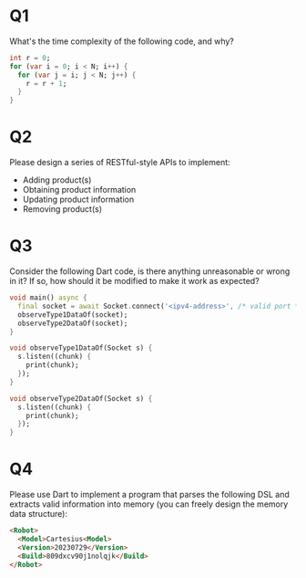 # Q1

What's the time complexity of the following code, and why?

```dart
int r = 0;
for (var i = 0; i < N; i++) {
  for (var j = i; j < N; j++) {
    r = r + 1;
  }
}
```

# Q2

Please design a series of RESTful-style APIs to implement:
- Adding product(s)
- Obtaining product information
- Updating product information
- Removing product(s)

# Q3

Consider the following Dart code, is there anything unreasonable or wrong in it? If so, how should it be modified to make it work as expected?

```dart
void main() async {
  final socket = await Socket.connect('<ipv4-address>', /* valid port */);
  observeType1DataOf(socket);
  observeType2DataOf(socket);
}

void observeType1DataOf(Socket s) {
  s.listen((chunk) {
    print(chunk);
  });
}

void observeType2DataOf(Socket s) {
  s.listen((chunk) {
    print(chunk);
  });
}
```
# Q4

Please use Dart to implement a program that parses the following DSL and extracts valid information into memory (you can freely design the memory data structure):

```html
<Robot>
  <Model>Cartesius<Model>
  <Version>20230729</Version>
  <Build>809dxcv90j1nolqjk</Build>
</Robot>
```

